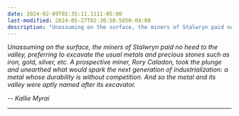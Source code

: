 ```yaml
---
date: 2024-02-09T02:35:11.1111-05:00
last-modified: 2024-05-27T02:30:50.5050-04:00
description: "Unassuming on the surface, the miners of Stalwryn paid no heed to the valley, preferring to excavate the usual metals and precious stones such as iron, gold, silver, etc. A prospective miner, Rory Caladon, took the plunge and unearthed what would spark the next generation of industrialization: a metal whose durability is without competition. And so the metal and its valley were aptly named after its excavator."
---
```

*Unassuming on the surface, the miners of Stalwryn paid no heed to the valley, preferring to excavate the usual metals and precious stones such as iron, gold, silver, etc. A prospective miner, Rory Caladon, took the plunge and unearthed what would spark the next generation of industrialization: a metal whose durability is without competition. And so the metal and its valley were aptly named after its excavator.*  

*-- Kallie Myrai*

---
